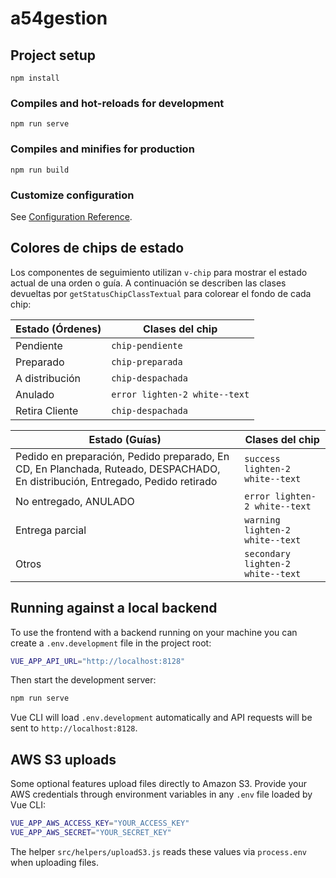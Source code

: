 # a54gestion

## Project setup
```
npm install
```

### Compiles and hot-reloads for development
```
npm run serve
```

### Compiles and minifies for production
```
npm run build
```

### Customize configuration
See [Configuration Reference](https://cli.vuejs.org/config/).

## Colores de chips de estado

Los componentes de seguimiento utilizan `v-chip` para mostrar el estado
actual de una orden o guía. A continuación se describen las clases
devueltas por `getStatusChipClassTextual` para colorear el fondo de cada
chip:

| Estado (Órdenes)      | Clases del chip |
|-----------------------|-----------------|
| Pendiente             | `chip-pendiente` |
| Preparado             | `chip-preparada` |
| A distribución        | `chip-despachada` |
| Anulado               | `error lighten-2 white--text` |
| Retira Cliente        | `chip-despachada` |

| Estado (Guías)        | Clases del chip |
|-----------------------|-----------------|
| Pedido en preparación, Pedido preparado, En CD, En Planchada, Ruteado, DESPACHADO, En distribución, Entregado, Pedido retirado | `success lighten-2 white--text` |
| No entregado, ANULADO | `error lighten-2 white--text` |
| Entrega parcial       | `warning lighten-2 white--text` |
| Otros                 | `secondary lighten-2 white--text` |

## Running against a local backend

To use the frontend with a backend running on your machine you can create
a `.env.development` file in the project root:

```bash
VUE_APP_API_URL="http://localhost:8128"
```

Then start the development server:

```bash
npm run serve
```

Vue CLI will load `.env.development` automatically and API requests will be
sent to `http://localhost:8128`.

## AWS S3 uploads

Some optional features upload files directly to Amazon S3. Provide your AWS
credentials through environment variables in any `.env` file loaded by Vue CLI:

```bash
VUE_APP_AWS_ACCESS_KEY="YOUR_ACCESS_KEY"
VUE_APP_AWS_SECRET="YOUR_SECRET_KEY"
```

The helper `src/helpers/uploadS3.js` reads these values via `process.env` when
uploading files.

